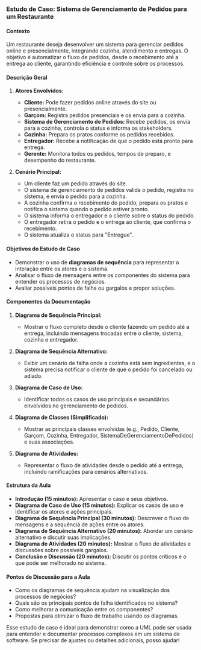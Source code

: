 ### Estudo de Caso: Sistema de Gerenciamento de Pedidos para um Restaurante

#### Contexto

Um restaurante deseja desenvolver um sistema para gerenciar pedidos online e presencialmente, integrando cozinha, atendimento e entregas. O objetivo é automatizar o fluxo de pedidos, desde o recebimento até a entrega ao cliente, garantindo eficiência e controle sobre os processos.

#### Descrição Geral

1. **Atores Envolvidos:**
   - **Cliente:** Pode fazer pedidos online através do site ou presencialmente.
   - **Garçom:** Registra pedidos presenciais e os envia para a cozinha.
   - **Sistema de Gerenciamento de Pedidos:** Recebe pedidos, os envia para a cozinha, controla o status e informa os stakeholders.
   - **Cozinha:** Prepara os pratos conforme os pedidos recebidos.
   - **Entregador:** Recebe a notificação de que o pedido está pronto para entrega.
   - **Gerente:** Monitora todos os pedidos, tempos de preparo, e desempenho do restaurante.

2. **Cenário Principal:**
   - Um cliente faz um pedido através do site.
   - O sistema de gerenciamento de pedidos valida o pedido, registra no sistema, e envia o pedido para a cozinha.
   - A cozinha confirma o recebimento do pedido, prepara os pratos e notifica o sistema quando o pedido estiver pronto.
   - O sistema informa o entregador e o cliente sobre o status do pedido.
   - O entregador retira o pedido e o entrega ao cliente, que confirma o recebimento.
   - O sistema atualiza o status para "Entregue".

#### Objetivos do Estudo de Caso

- Demonstrar o uso de **diagramas de sequência** para representar a interação entre os atores e o sistema.
- Analisar o fluxo de mensagens entre os componentes do sistema para entender os processos de negócios.
- Avaliar possíveis pontos de falha ou gargalos e propor soluções.

#### Componentes da Documentação

1. **Diagrama de Sequência Principal:**
   - Mostrar o fluxo completo desde o cliente fazendo um pedido até a entrega, incluindo mensagens trocadas entre o cliente, sistema, cozinha e entregador.

2. **Diagrama de Sequência Alternativo:**
   - Exibir um cenário de falha onde a cozinha está sem ingredientes, e o sistema precisa notificar o cliente de que o pedido foi cancelado ou adiado.

3. **Diagrama de Caso de Uso:**
   - Identificar todos os casos de uso principais e secundários envolvidos no gerenciamento de pedidos.

4. **Diagrama de Classes (Simplificado):**
   - Mostrar as principais classes envolvidas (e.g., Pedido, Cliente, Garçom, Cozinha, Entregador, SistemaDeGerenciamentoDePedidos) e suas associações.

5. **Diagrama de Atividades:**
   - Representar o fluxo de atividades desde o pedido até a entrega, incluindo ramificações para cenários alternativos.

#### Estrutura da Aula

- **Introdução (15 minutos):** Apresentar o caso e seus objetivos.
- **Diagrama de Caso de Uso (15 minutos):** Explicar os casos de uso e identificar os atores e ações principais.
- **Diagrama de Sequência Principal (30 minutos):** Descrever o fluxo de mensagens e a sequência de ações entre os atores.
- **Diagrama de Sequência Alternativo (20 minutos):** Abordar um cenário alternativo e discutir suas implicações.
- **Diagrama de Atividades (20 minutos):** Mostrar o fluxo de atividades e discussões sobre possíveis gargalos.
- **Conclusão e Discussão (20 minutos):** Discutir os pontos críticos e o que pode ser melhorado no sistema.

#### Pontos de Discussão para a Aula

- Como os diagramas de sequência ajudam na visualização dos processos de negócios?
- Quais são os principais pontos de falha identificados no sistema?
- Como melhorar a comunicação entre os componentes?
- Propostas para otimizar o fluxo de trabalho usando os diagramas.

Esse estudo de caso é ideal para demonstrar como a UML pode ser usada para entender e documentar processos complexos em um sistema de software. Se precisar de ajustes ou detalhes adicionais, posso ajudar!